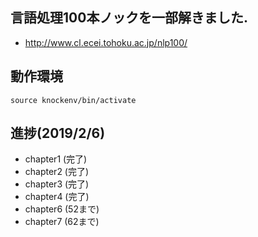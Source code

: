 ## 言語処理100本ノックを一部解きました.  
* http://www.cl.ecei.tohoku.ac.jp/nlp100/  

## 動作環境  
`source knockenv/bin/activate`  

## 進捗(2019/2/6)  
* chapter1 (完了)  
* chapter2 (完了)  
* chapter3 (完了)  
* chapter4 (完了)  
* chapter6 (52まで)  
* chapter7 (62まで)   
